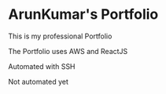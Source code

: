 # ArunKumar's Portfolio

This is my professional Portfolio

The Portfolio uses AWS and ReactJS

Automated with SSH

Not automated yet
